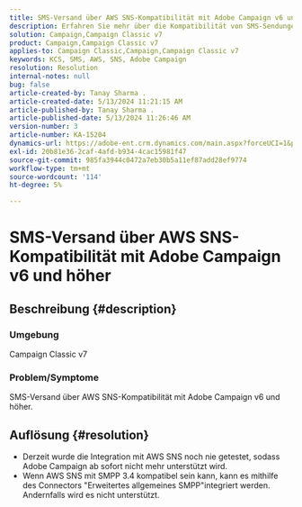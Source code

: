 ```yaml
---
title: SMS-Versand über AWS SNS-Kompatibilität mit Adobe Campaign v6 und höher
description: Erfahren Sie mehr über die Kompatibilität von SMS-Sendungen mit AWS SNS mit Adobe Campaign v6 und höher.
solution: Campaign,Campaign Classic v7
product: Campaign,Campaign Classic v7
applies-to: Campaign Classic,Campaign,Campaign Classic v7
keywords: KCS, SMS, AWS, SNS, Adobe Campaign
resolution: Resolution
internal-notes: null
bug: false
article-created-by: Tanay Sharma .
article-created-date: 5/13/2024 11:21:15 AM
article-published-by: Tanay Sharma .
article-published-date: 5/13/2024 11:26:46 AM
version-number: 3
article-number: KA-15204
dynamics-url: https://adobe-ent.crm.dynamics.com/main.aspx?forceUCI=1&pagetype=entityrecord&etn=knowledgearticle&id=551818e7-1a11-ef11-9f8a-6045bd02b206
exl-id: 20b81e36-2caf-4afd-b934-4cac15981f47
source-git-commit: 985fa3944c0472a7eb30b5a11ef87add28ef9774
workflow-type: tm+mt
source-wordcount: '114'
ht-degree: 5%

---
```


# SMS-Versand über AWS SNS-Kompatibilität mit Adobe Campaign v6 und höher

## Beschreibung {#description}


### Umgebung

Campaign Classic v7

### Problem/Symptome

SMS-Versand über AWS SNS-Kompatibilität mit Adobe Campaign v6 und höher.


## Auflösung {#resolution}


- Derzeit wurde die Integration mit AWS SNS noch nie getestet, sodass Adobe Campaign ab sofort nicht mehr unterstützt wird.
- Wenn AWS SNS mit SMPP 3.4 kompatibel sein kann, kann es mithilfe des Connectors &quot;Erweitertes allgemeines SMPP&quot;integriert werden. Andernfalls wird es nicht unterstützt.

